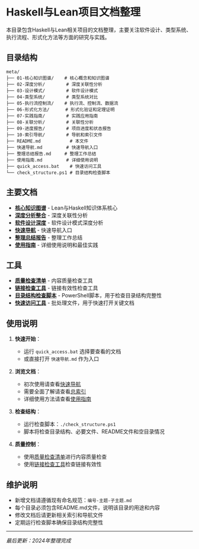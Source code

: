 # Haskell与Lean项目文档整理

本目录包含Haskell与Lean相关项目的文档整理，主要关注软件设计、类型系统、执行流程、形式化方法等方面的研究与实践。

## 目录结构

```
meta/
├── 01-核心知识图谱/    # 核心概念和知识图谱
├── 02-深度分析/        # 深度关联性分析
├── 03-设计模式/        # 软件设计模式
├── 04-类型系统/        # 类型系统对比
├── 05-执行流控制流/    # 执行流、控制流、数据流
├── 06-形式化方法/      # 形式化验证和定理证明
├── 07-实践指南/        # 实践应用指南
├── 08-关联分析/        # 关联性分析
├── 09-进度报告/        # 项目进度和状态报告
├── 10-索引导航/        # 导航和索引文件
├── README.md           # 本文件
├── 快速导航.md         # 快速导航入口
├── 整理总结报告.md     # 整理工作总结
├── 使用指南.md         # 详细使用说明
├── quick_access.bat    # 快速访问工具
└── check_structure.ps1 # 目录结构检查脚本
```

## 主要文档

- **[核心知识图谱](01-核心知识图谱/01-知识图谱-核心.md)** - Lean与Haskell知识体系核心
- **[深度分析整合](02-深度分析/01-深度分析-整合.md)** - 深度关联性分析
- **[软件设计深度](02-深度分析/02-软件设计-深度.md)** - 软件设计模式深度分析
- **[快速导航](快速导航.md)** - 快速导航入口
- **[整理总结报告](整理总结报告.md)** - 整理工作总结
- **[使用指南](使用指南.md)** - 详细使用说明和最佳实践

## 工具

- **[质量检查清单](10-索引导航/quality_check.md)** - 内容质量检查工具
- **[链接检查工具](10-索引导航/link_checker.md)** - 链接有效性检查工具
- **[目录结构检查脚本](check_structure.ps1)** - PowerShell脚本，用于检查目录结构完整性
- **[快速访问工具](quick_access.bat)** - 批处理文件，用于快速打开关键文档

## 使用说明

1. **快速开始**：
   - 运行 `quick_access.bat` 选择要查看的文档
   - 或直接打开 `快速导航.md` 作为入口

2. **浏览文档**：
   - 初次使用请查看[快速导航](快速导航.md)
   - 需要全面了解请查看[总索引](10-索引导航/01-总索引.md)
   - 详细使用方法请查看[使用指南](使用指南.md)

3. **检查结构**：
   - 运行检查脚本：`./check_structure.ps1`
   - 脚本将检查目录结构、必要文件、README文件和空目录情况

4. **质量控制**：
   - 使用[质量检查清单](10-索引导航/quality_check.md)进行内容质量检查
   - 使用[链接检查工具](10-索引导航/link_checker.md)检查链接有效性

## 维护说明

- 新增文档请遵循现有命名规范：`编号-主题-子主题.md`
- 每个目录必须包含README.md文件，说明该目录的用途和内容
- 修改文档后请更新相关索引和导航文件
- 定期运行检查脚本确保目录结构完整性

---

*最后更新：2024年整理完成*
